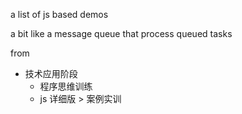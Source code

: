 a list of js based demos

a bit like a message queue that process queued tasks


from
+ 技术应用阶段
  + 程序思维训练
  + js 详细版 > 案例实训